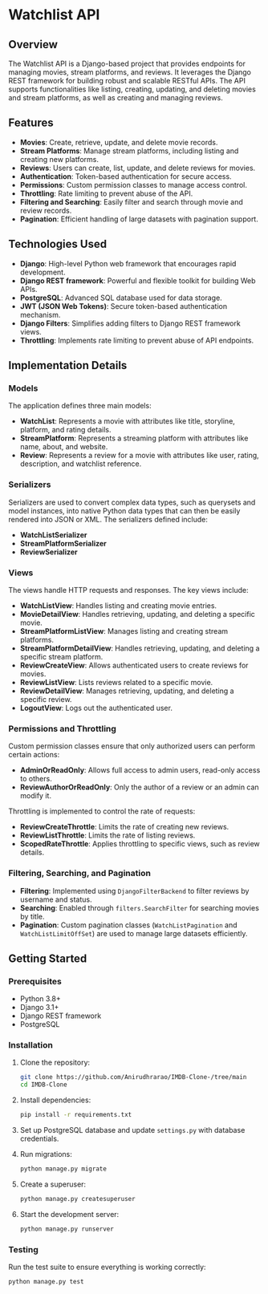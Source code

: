 # Watchlist API

## Overview

The Watchlist API is a Django-based project that provides endpoints for managing movies, stream platforms, and reviews. It leverages the Django REST framework for building robust and scalable RESTful APIs. The API supports functionalities like listing, creating, updating, and deleting movies and stream platforms, as well as creating and managing reviews.

## Features

- **Movies**: Create, retrieve, update, and delete movie records.
- **Stream Platforms**: Manage stream platforms, including listing and creating new platforms.
- **Reviews**: Users can create, list, update, and delete reviews for movies.
- **Authentication**: Token-based authentication for secure access.
- **Permissions**: Custom permission classes to manage access control.
- **Throttling**: Rate limiting to prevent abuse of the API.
- **Filtering and Searching**: Easily filter and search through movie and review records.
- **Pagination**: Efficient handling of large datasets with pagination support.

## Technologies Used

- **Django**: High-level Python web framework that encourages rapid development.
- **Django REST framework**: Powerful and flexible toolkit for building Web APIs.
- **PostgreSQL**: Advanced SQL database used for data storage.
- **JWT (JSON Web Tokens)**: Secure token-based authentication mechanism.
- **Django Filters**: Simplifies adding filters to Django REST framework views.
- **Throttling**: Implements rate limiting to prevent abuse of API endpoints.

## Implementation Details

### Models

The application defines three main models:

- **WatchList**: Represents a movie with attributes like title, storyline, platform, and rating details.
- **StreamPlatform**: Represents a streaming platform with attributes like name, about, and website.
- **Review**: Represents a review for a movie with attributes like user, rating, description, and watchlist reference.

### Serializers

Serializers are used to convert complex data types, such as querysets and model instances, into native Python data types that can then be easily rendered into JSON or XML. The serializers defined include:

- **WatchListSerializer**
- **StreamPlatformSerializer**
- **ReviewSerializer**

### Views

The views handle HTTP requests and responses. The key views include:

- **WatchListView**: Handles listing and creating movie entries.
- **MovieDetailView**: Handles retrieving, updating, and deleting a specific movie.
- **StreamPlatformListView**: Manages listing and creating stream platforms.
- **StreamPlatformDetailView**: Handles retrieving, updating, and deleting a specific stream platform.
- **ReviewCreateView**: Allows authenticated users to create reviews for movies.
- **ReviewListView**: Lists reviews related to a specific movie.
- **ReviewDetailView**: Manages retrieving, updating, and deleting a specific review.
- **LogoutView**: Logs out the authenticated user.

### Permissions and Throttling

Custom permission classes ensure that only authorized users can perform certain actions:

- **AdminOrReadOnly**: Allows full access to admin users, read-only access to others.
- **ReviewAuthorOrReadOnly**: Only the author of a review or an admin can modify it.

Throttling is implemented to control the rate of requests:

- **ReviewCreateThrottle**: Limits the rate of creating new reviews.
- **ReviewListThrottle**: Limits the rate of listing reviews.
- **ScopedRateThrottle**: Applies throttling to specific views, such as review details.

### Filtering, Searching, and Pagination

- **Filtering**: Implemented using `DjangoFilterBackend` to filter reviews by username and status.
- **Searching**: Enabled through `filters.SearchFilter` for searching movies by title.
- **Pagination**: Custom pagination classes (`WatchListPagination` and `WatchListLimitOffSet`) are used to manage large datasets efficiently.

## Getting Started

### Prerequisites

- Python 3.8+
- Django 3.1+
- Django REST framework
- PostgreSQL

### Installation

1. Clone the repository:
    ```bash
    git clone https://github.com/Anirudhrarao/IMDB-Clone-/tree/main
    cd IMDB-Clone
    ```

2. Install dependencies:
    ```bash
    pip install -r requirements.txt
    ```

3. Set up PostgreSQL database and update `settings.py` with database credentials.

4. Run migrations:
    ```bash
    python manage.py migrate
    ```

5. Create a superuser:
    ```bash
    python manage.py createsuperuser
    ```

6. Start the development server:
    ```bash
    python manage.py runserver
    ```

### Testing

Run the test suite to ensure everything is working correctly:
```bash
python manage.py test
